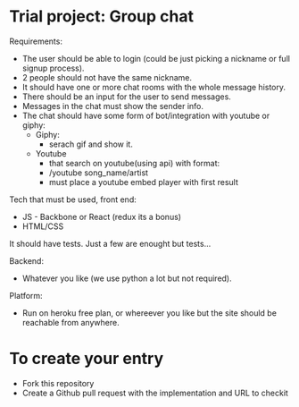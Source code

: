 # Trial project: Group chat


Requirements:
* The user should be able to login (could be just picking a nickname or full signup process).
* 2 people should not have the same nickname.
* It should have one or more chat rooms with the whole message history.
* There should be an input for the user to send messages.
* Messages in the chat must show the sender info.
* The chat should have some form of bot/integration with youtube or giphy:
  * Giphy:
    * serach gif and show it.
  * Youtube
    * that search on youtube(using api) with format:
    * /youtube song_name/artist
    * must place a youtube embed player with first result
 
Tech that must be used, front end:
* JS - Backbone or React (redux its a bonus)
* HTML/CSS

It should have tests. Just a few are enought but tests... 

Backend:
* Whatever you like (we use python a lot but not required).

Platform:
* Run on heroku free plan, or whereever you like but the site should be reachable from anywhere.

# To create your entry

* Fork this repository
* Create a Github pull request with the implementation and URL to checkit
